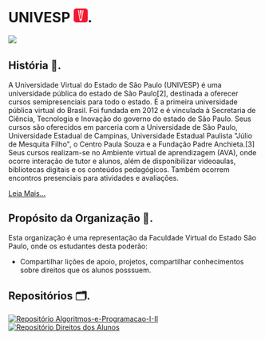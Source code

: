 # UNIVESP  <img alt="Logo Univesp" src="https://github.com/UNIVESP-Universidade-Virtual-de-SP/.github/blob/main/assets/icon_2.png?raw=true" width=28px>.

![](https://komarev.com/ghpvc/?username=UNIVESP-Universidade-Virtual-de-SP&color=red)

## História 📃.
A Universidade Virtual do Estado de São Paulo (UNIVESP) é uma universidade pública do estado de São Paulo[2], destinada a oferecer cursos semipresenciais para todo o estado. É a primeira universidade pública virtual do Brasil. Foi fundada em 2012 e é vinculada à Secretaria de Ciência, Tecnologia e Inovação do governo do estado de São Paulo. Seus cursos são oferecidos em parceria com a Universidade de São Paulo, Universidade Estadual de Campinas, Universidade Estadual Paulista "Júlio de Mesquita Filho", o Centro Paula Souza e a Fundação Padre Anchieta.[3] Seus cursos realizam-se no Ambiente virtual de aprendizagem (AVA), onde ocorre interação de tutor e alunos, além de disponibilizar videoaulas, bibliotecas digitais e os conteúdos pedagógicos. Também ocorrem encontros presenciais para atividades e avaliações.

[Leia Mais...](https://pt.wikipedia.org/wiki/Universidade_Virtual_do_Estado_de_S%C3%A3o_Paulo)

## Propósito da Organização 📌.
Esta organização é uma representação da Faculdade Virtual do Estado São Paulo, onde os estudantes desta poderão:

- Compartilhar lições de apoio, projetos, compartilhar conhecimentos sobre direitos que os alunos posssuem.

## Repositórios 🗂.

<div>
<a href="https://github.com/UNIVESP-Universidade-Virtual-de-SP/Algoritmos-e-Programacao-I-II">
<img alt="Repositório Algoritmos-e-Programacao-I-II" width="49%" src="https://github-readme-stats.vercel.app/api/pin/?username=UNIVESP-Universidade-Virtual-de-SP&repo=Algoritmos-e-Programacao-I-II&theme=github_dark">
</a>

<a href="https://github.com/UNIVESP-Universidade-Virtual-de-SP/Direitos-dos-Alunos">
<img alt="Repositório Direitos dos Alunos" width="49%" src="https://github-readme-stats.vercel.app/api/pin/?username=UNIVESP-Universidade-Virtual-de-SP&repo=Direitos-dos-Alunos&theme=github_dark">
</a>
</div>
